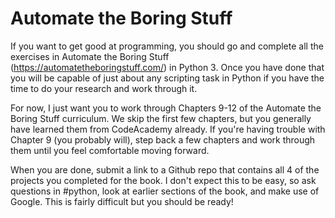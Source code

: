 # Automate the Boring Stuff
If you want to get good at programming, you should go and complete all the exercises in Automate the Boring Stuff (<https://automatetheboringstuff.com/>) in Python 3. Once you have done that you will be capable of just about any scripting task in Python if you have the time to do your research and work through it.

For now, I just want you to work through Chapters 9-12 of the Automate the Boring Stuff curriculum. We skip the first few chapters, but you generally have learned them from CodeAcademy already. If you're having trouble with Chapter 9 (you probably will), step back a few chapters and work through them until you feel comfortable moving forward. 

When you are done, submit a link to a Github repo that contains all 4 of the projects you completed for the book. I don't expect this to be easy, so ask questions in #python, look at earlier sections of the book, and make use of Google. This is fairly difficult but you should be ready!